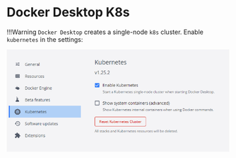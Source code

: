 # Docker Desktop K8s

!!!Warning
    `Docker Desktop` creates a single-node `k8s` cluster.
Enable `kubernetes` in the settings:

![enable k8s](../images/docker-desktop-kubernetes-settings.png)
